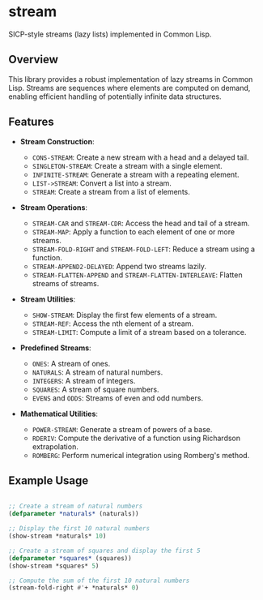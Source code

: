 # stream

SICP-style streams (lazy lists) implemented in Common Lisp.

## Overview

This library provides a robust implementation of lazy streams in Common Lisp. Streams are sequences where elements are computed on demand, enabling efficient handling of potentially infinite data structures.

## Features

- **Stream Construction**:
  - `CONS-STREAM`: Create a new stream with a head and a delayed tail.
  - `SINGLETON-STREAM`: Create a stream with a single element.
  - `INFINITE-STREAM`: Generate a stream with a repeating element.
  - `LIST->STREAM`: Convert a list into a stream.
  - `STREAM`: Create a stream from a list of elements.

- **Stream Operations**:
  - `STREAM-CAR` and `STREAM-CDR`: Access the head and tail of a stream.
  - `STREAM-MAP`: Apply a function to each element of one or more streams.
  - `STREAM-FOLD-RIGHT` and `STREAM-FOLD-LEFT`: Reduce a stream using a function.
  - `STREAM-APPEND2-DELAYED`: Append two streams lazily.
  - `STREAM-FLATTEN-APPEND` and `STREAM-FLATTEN-INTERLEAVE`: Flatten streams of streams.

- **Stream Utilities**:
  - `SHOW-STREAM`: Display the first few elements of a stream.
  - `STREAM-REF`: Access the nth element of a stream.
  - `STREAM-LIMIT`: Compute a limit of a stream based on a tolerance.

- **Predefined Streams**:
  - `ONES`: A stream of ones.
  - `NATURALS`: A stream of natural numbers.
  - `INTEGERS`: A stream of integers.
  - `SQUARES`: A stream of square numbers.
  - `EVENS` and `ODDS`: Streams of even and odd numbers.

- **Mathematical Utilities**:
  - `POWER-STREAM`: Generate a stream of powers of a base.
  - `RDERIV`: Compute the derivative of a function using Richardson extrapolation.
  - `ROMBERG`: Perform numerical integration using Romberg's method.

## Example Usage

```commonlisp

;; Create a stream of natural numbers
(defparameter *naturals* (naturals))

;; Display the first 10 natural numbers
(show-stream *naturals* 10)

;; Create a stream of squares and display the first 5
(defparameter *squares* (squares))
(show-stream *squares* 5)

;; Compute the sum of the first 10 natural numbers
(stream-fold-right #'+ *naturals* 0)
